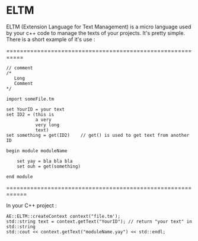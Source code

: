 # ELTM
ELTM (Extension Language for Text Management) is a micro language used by your c++ code to manage the texts of your projects. It's pretty simple.
There is a short example of it's use :

===========================================================

	// comment
	/*
	   Long
	   Comment
	*/

	import someFile.tm

	set YourID = your text
	set ID2 = (this is
			   a very
			   very long
			   text)
	set something = get(ID2)	// get() is used to get text from another ID

	begin module moduleName

		set yay = bla bla bla
		set ouh = get(something)

	end module

============================================================

In your C++ project :

	AE::ELTM::createContext context("file.tm');
	std::string text = context.getText("YourID"); // return "your text" in std::string
	std::cout << context.getText("moduleName.yay") << std::endl;

